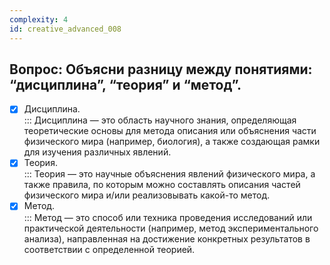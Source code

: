 ```yaml
---
complexity: 4
id: creative_advanced_008
---
```

## Вопрос: Объясни разницу между понятиями: “дисциплина”, “теория” и “метод”.

- [x] Дисциплина.  
  ::: Дисциплина — это область научного знания, определяющая теоретические основы для метода описания или объяснения части физического мира (например, биология), а также создающая рамки для изучения различных явлений.  
- [x] Теория.  
  ::: Теория — это научные объяснения явлений физического мира, а также правила, по которым можно составлять описания частей физического мира и/или реализовывать какой-то метод.  
- [x] Метод.  
  ::: Метод — это способ или техника проведения исследований или практической деятельности (например, метод экспериментального анализа), направленная на достижение конкретных результатов в соответствии с определенной теорией.